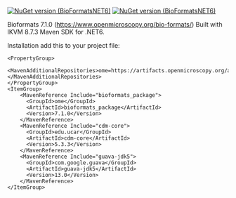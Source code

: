 [![NuGet version (BioFormatsNET6)](https://img.shields.io/nuget/v/BioFormats.NET6.svg)](https://www.nuget.org/packages/BioFormats.NET6/7.1.0)
[![NuGet version (BioFormatsNET6)](https://img.shields.io/nuget/dt/BioFormats.NET6?color=g)](https://www.nuget.org/packages/BioFormats.NET6/7.1.0)

Bioformats 7.1.0 (https://www.openmicroscopy.org/bio-formats/) Built with IKVM 8.7.3 Maven SDK for .NET6.

Installation add this to your project file:
```
<PropertyGroup>
  <MavenAdditionalRepositories>ome=https://artifacts.openmicroscopy.org/artifactory/maven/;edu.ucar=https://maven.scijava.org/content/repositories/public/;</MavenAdditionalRepositories>
</PropertyGroup> 
<ItemGroup>
    <MavenReference Include="bioformats_package">
      <GroupId>ome</GroupId>
      <ArtifactId>bioformats_package</ArtifactId>
      <Version>7.1.0</Version>
    </MavenReference>
    <MavenReference Include="cdm-core">
      <GroupId>edu.ucar</GroupId>
      <ArtifactId>cdm-core</ArtifactId>
      <Version>5.3.3</Version>
    </MavenReference>
    <MavenReference Include="guava-jdk5">
      <GroupId>com.google.guava</GroupId>
      <ArtifactId>guava-jdk5</ArtifactId>
      <Version>13.0</Version>
    </MavenReference>
</ItemGroup>
```
